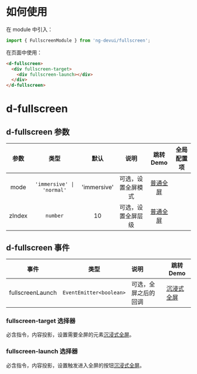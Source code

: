 # 如何使用

在 module 中引入：

```ts
import { FullscreenModule } from 'ng-devui/fullscreen';
```

在页面中使用：

```html
<d-fullscreen>
  <div fullscreen-target>
    <div fullscreen-launch></div>
  </div>
</d-fullscreen>
```

# d-fullscreen

## d-fullscreen 参数

|  参数  |           类型            |    默认     |        说明        | 跳转 Demo                            |全局配置项| 
| :----------------: | :----: | :-----------------------: | :---------: | :----------------: | ------------------------------------ |
|  mode  | `'immersive' \| 'normal'` | 'immersive' | 可选，设置全屏模式 | [普通全屏](demo#general-full-screen) |
| zIndex |         `number`          |     10      | 可选，设置全屏层级 | [普通全屏](demo#general-full-screen) |

## d-fullscreen 事件

|       事件       |          类型           | 说明                 | 跳转 Demo                                |
| :--------------: | :---------------------: | :------------------- | ---------------------------------------- |
| fullscreenLaunch | `EventEmitter<boolean>` | 可选，全屏之后的回调 | [沉浸式全屏](demo#immersive-full-screen) |

### fullscreen-target 选择器

必含指令，内容投影，设置需要全屏的元素[沉浸式全屏](demo#immersive-full-screen)。

### fullscreen-launch 选择器

必含指令，内容投影，设置触发进入全屏的按钮[沉浸式全屏](demo#immersive-full-screen)。
